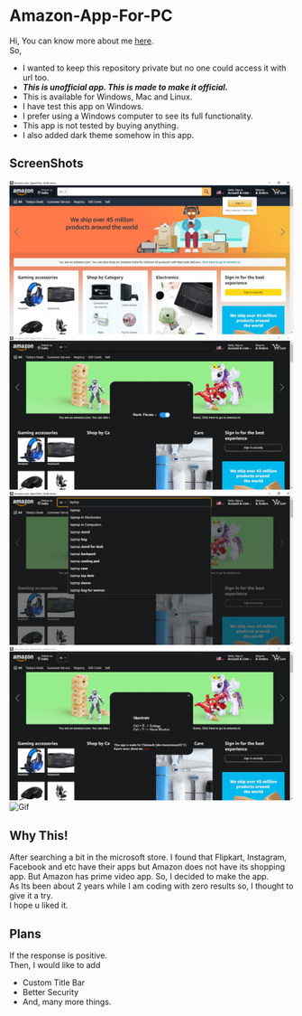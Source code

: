 # Amazon-App-For-PC
Hi,
You can know more about me [here](https://anonymousxc.github.io/ItsMeOnly/).\
So,
- I wanted to keep this repository private but no one could access it with url too.
- ***This is unofficial app. This is made to make it official.*** 
- This is available for Windows, Mac and Linux. 
- I have test this app on Windows. 
- I prefer using a Windows computer to see its full functionality. 
- This app is not tested by buying anything. 
- I also added dark theme somehow in this app.

## ScreenShots
![Picture 1](./1.png)
![Picture 2](./2.png)
![Picture 3](./3.png)
![Picture 4](./4.png)
![Gif](./live-reload.gif)

## Why This!
After searching a bit in the microsoft store. I found that Flipkart, Instagram, Facebook and etc have their apps but Amazon does not have its shopping app.
But Amazon has prime video app. So, I decided to make the app. \
As Its been about 2 years while I am coding with zero results so, I thought to give it a try. \
I hope u liked it.

## Plans
If the response is positive. \
Then, I would like to add
- Custom Title Bar
- Better Security
- And, many more things.
